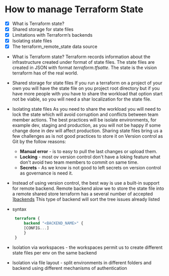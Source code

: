 # How to manage Terraform State

- [x] What is Terraform state?
- [x] Shared storage for state files
- [x] Limitations with Terraform’s backends
- [x] Isolating state files
- [x] The terraform_remote_state data source

- What is Terraform state?
  Terraform records information about the infrastructure created under format of state files. The state files are created in JSON with format _terraform.tfsatte_.
  The state is the vision terraform has of the real world.

- Shared storage for state files
  If you run a terraform on a project of your own you will have the state file on you project root directory but if you have more people with you have to share the workload that option start not be viable, so you will need a shar localization for the state file.

- Isolating state files
  As you need to share the workload you will need to lock the state which will    avoid corruption and conflicts between team member actions.
  The best practices will be isolate environments, for example dev, staging and production, as you will not be happy if some change done in dev will affect production.
  Sharing state files bring us a few challenges as is not good practices to store it on Version control as Git by the follow reasons:
  - **Manual error** -  is to easy to pull the last changes or upload them.
  - **Locking** - most ov version control don't have a loking feature what don't avoid   two team members to commit on same time.
  - **Secrets** - As we know is not good to left secrets on version control as governance is need it.
- Instead of using version control, the best way is use a built-in support for remote backend.
  Remote backend alow we to store the state file into a remote shared store terraform has a several number of accepted ][backends](https://www.terraform.io/docs/backends/index.html)
  This type of backend will sort the tree issues already listed

- syntax
  
   ```terraform
    terraform {
        backend "<BACKEND_NAME>" {
        [CONFIG...]
        }
    }
    ```

- Isolation via workspaces -
  the workspaces permit us to create different state files per env on the same backend
  
- Isolation via file layout -
  split environments in different folders and backend using different mechanisms of authentication
  